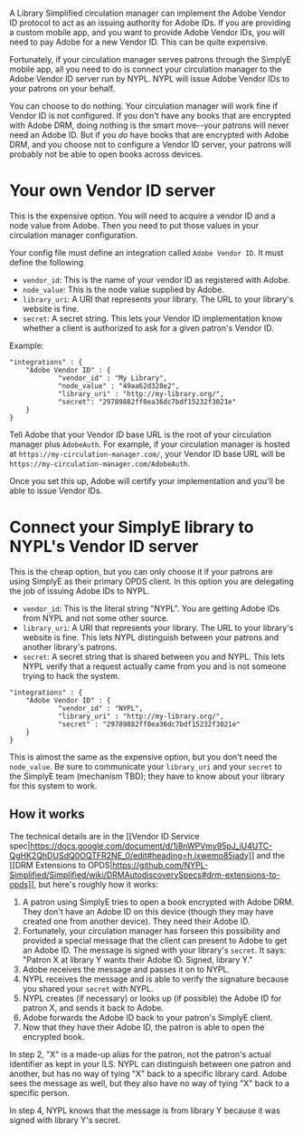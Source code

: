 A Library Simplified circulation manager can implement the Adobe Vendor ID protocol to act as an issuing authority for Adobe IDs. If you are providing a custom mobile app, and you want to provide Adobe Vendor IDs, you will need to pay Adobe for a new Vendor ID. This can be quite expensive.

Fortunately, if your circulation manager serves patrons through the SimplyE mobile app, all you need to do is connect your circulation manager to the Adobe Vendor ID server run by NYPL. NYPL will issue Adobe Vendor IDs to your patrons on your behalf.

You can choose to do nothing. Your circulation manager will work fine if Vendor ID is not configured. If you don't have any books that are encrypted with Adobe DRM, doing nothing is the smart move--your patrons will never need an Adobe ID. But if you _do_ have books that are encrypted with Adobe DRM, and you choose not to configure a Vendor ID server, your patrons will probably not be able to open books across devices.

# Your own Vendor ID server

This is the expensive option. You will need to acquire a vendor ID and a node value from Adobe. Then you need to put those values in your circulation manager configuration.

Your config file must define an integration called `Adobe Vendor ID`. It must define the following 

* `vendor_id`: This is the name of your vendor ID as registered with Adobe.
* `node_value`: This is the node value supplied by Adobe.
* `library_uri`: A URI that represents your library. The URL to your library's website is fine.
* `secret`: A secret string. This lets your Vendor ID implementation know whether a client is authorized to ask for a given patron's Vendor ID.

Example:

```
"integrations" : {
	"Adobe Vendor ID" : {
            "vendor_id" : "My Library",
            "node_value" : "49aa62d328e2",
            "library_uri" : "http://my-library.org/",
            "secret": "29789882ff0ea36dc7bdf15232f3021e"
	}
}
```

Tell Adobe that your Vendor ID base URL is the root of your circulation manager plus `AdobeAuth`. For example, if your circulation manager is hosted at `https://my-circulation-manager.com/`, your Vendor ID base URL will be `https://my-circulation-manager.com/AdobeAuth`.

Once you set this up, Adobe will certify your implementation and you'll be able to issue Vendor IDs.

# Connect your SimplyE library to NYPL's Vendor ID server

This is the cheap option, but you can only choose it if your patrons are using SimplyE as their primary OPDS client. In this option you are delegating the job of issuing Adobe IDs to NYPL.

* `vendor_id`: This is the literal string "NYPL". You are getting Adobe IDs from NYPL and not some other source.
* `library_uri`: A URI that represents your library. The URL to your library's website is fine. This lets NYPL distinguish between your patrons and another library's patrons.
* `secret`: A secret string that is shared between you and NYPL. This lets NYPL verify that a request actually came from you and is not someone trying to hack the system.

```
"integrations" : {
	"Adobe Vendor ID" : {
            "vendor_id" : "NYPL",
            "library_uri" : "http://my-library.org/",
            "secret" : "29789882ff0ea36dc7bdf15232f3021e"
	}
}
```

This is almost the same as the expensive option, but you don't need the `node_value`. Be sure to communicate your `library_uri` and your `secret` to the SimplyE team (mechanism TBD); they have to know about your library for this system to work.

## How it works

The technical details are in the [[Vendor ID Service spec|https://docs.google.com/document/d/1j8nWPVmy95pJ_iU4UTC-QgHK2QhDUSdQ0OQTFR2NE_0/edit#heading=h.jxwemo85jady]] and the [[DRM Extensions to OPDS|https://github.com/NYPL-Simplified/Simplified/wiki/DRMAutodiscoverySpecs#drm-extensions-to-opds]], but here's roughly how it works:

1. A patron using SimplyE tries to open a book encrypted with Adobe DRM. They don't have an Adobe ID on this device (though they may have created one from another device). They need their Adobe ID.
2. Fortunately, your circulation manager has forseen this possibility and provided a special message that the client can present to Adobe to get an Adobe ID. The message is signed with your library's `secret`. It says: "Patron X at library Y wants their Adobe ID. Signed, library Y." 
3. Adobe receives the message and passes it on to NYPL.
4. NYPL receives the message and is able to verify the signature because you shared your `secret` with NYPL.
5. NYPL creates (if necessary) or looks up (if possible) the Adobe ID for patron X, and sends it back to Adobe.
6. Adobe forwards the Adobe ID back to your patron's SimplyE client.
7. Now that they have their Adobe ID, the patron is able to open the encrypted book.

In step 2, "X" is a made-up alias for the patron, not the patron's actual identifier as kept in your ILS. NYPL can distinguish between one patron and another, but has no way of tying "X" back to a specific library card. Adobe sees the message as well, but they also have no way of tying "X" back to a specific person.

In step 4, NYPL knows that the message is from library Y because it was signed with library Y's secret. 
